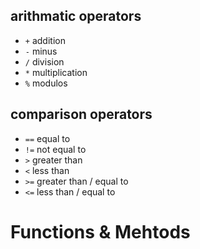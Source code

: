 ## arithmatic operators

- `+` addition
- `-` minus
- `/` division
- `*` multiplication
- `%` modulos

## comparison operators
- `==` equal to
- `!=` not equal to
- `>` greater than
- `<` less than
- `>=` greater than / equal to
- `<=` less than / equal to

# Functions & Mehtods

